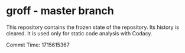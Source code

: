 # groff - master branch

This repository contains the frozen state of the repository.
Its history is cleared. It is used only for static code
analysis with Codacy.

Commit Time: 1715615367